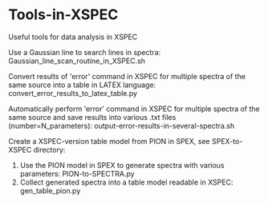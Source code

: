 # Tools-in-XSPEC
Useful tools for data analysis in XSPEC

Use a Gaussian line to search lines in spectra:
Gaussian_line_scan_routine_in_XSPEC.sh

Convert results of 'error' command in XSPEC for multiple spectra of the same source into a table in LATEX language:
convert_error_results_to_latex_table.py

Automatically perform 'error' command in XSPEC for multiple spectra of the same source and save results into various .txt files (number=N_parameters): 
output-error-results-in-several-spectra.sh

Create a XSPEC-version table model from PION in SPEX, see SPEX-to-XSPEC directory:
1. Use the PION model in SPEX to generate spectra with various parameters:
PION-to-SPECTRA.py
2. Collect generated spectra into a table model readable in XSPEC:
gen_table_pion.py 
